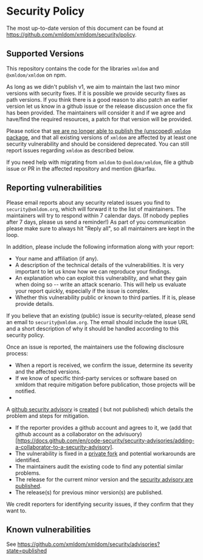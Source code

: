 # Security Policy

The most up-to-date version of this document can be found
at <https://github.com/xmldom/xmldom/security/policy>.

## Supported Versions

This repository contains the code for the libraries `xmldom` and `@xmldom/xmldom` on npm.

As long as we didn't publish v1, we aim to maintain the last two minor versions with security fixes.
If it is possible we provide security fixes as path versions.
If you think there is a good reason to also patch an earlier version let us know in a github issue
or the release discussion once the fix has been provided.
The maintainers will consider it and if we agree and have/find the required resources, a patch for
that version will be provided.

Please notice that [we are no longer able to publish the (unscoped)
`xmldom` package](https://github.com/xmldom/xmldom/issues/271),
and that all existing versions of `xmldom` are affected by at least one security vulnerability and
should be considered deprecated.
You can still report issues regarding `xmldom` as described below.

If you need help with migrating from `xmldom` to `@xmldom/xmldom`, file a github issue or PR in the
affected repository and mention @karfau.

## Reporting vulnerabilities

Please email reports about any security related issues you find to `security@xmldom.org`, which will
forward it to the list of maintainers.
The maintainers will try to respond within 7 calendar days. (If nobody peplies after 7 days, please
us send a reminder!)
As part of you communication please make sure to always hit "Reply all", so all maintainers are kept
in the loop.

In addition, please include the following information along with your report:

- Your name and affiliation (if any).
- A description of the technical details of the vulnerabilities. It is very important to let us know
  how we can reproduce your findings.
- An explanation who can exploit this vulnerability, and what they gain when doing so -- write an
  attack scenario. This will help us evaluate your report quickly, especially if the issue is
  complex.
- Whether this vulnerability public or known to third parties. If it is, please provide details.

If you believe that an existing (public) issue is security-related, please send an email to
`security@xmldom.org`.
The email should include the issue URL and a short description of why it should be handled according
to this security policy.

Once an issue is reported, the maintainers use the following disclosure process:

- When a report is received, we confirm the issue, determine its severity and the affected versions.
- If we know of specific third-party services or software based on xmldom that require mitigation
  before publication, those projects will be notified.
-
A [github security advisory](https://docs.github.com/en/code-security/security-advisories/about-github-security-advisories)
is [created](https://docs.github.com/en/code-security/security-advisories/creating-a-security-advisory) (
but not published) which details the problem and steps for mitigation.
- If the reporter provides a github account and agrees to it, we (add that github account as a
  collaborator on the
  advisuory)[https://docs.github.com/en/code-security/security-advisories/adding-a-collaborator-to-a-security-advisory].
- The vulnerability is fixed in
  a [private fork](https://docs.github.com/en/code-security/security-advisories/collaborating-in-a-temporary-private-fork-to-resolve-a-security-vulnerability)
  and potential workarounds are identified.
- The maintainers audit the existing code to find any potential similar problems.
- The release for the current minor version and
  the [security advisory are published](https://docs.github.com/en/code-security/security-advisories/publishing-a-security-advisory).
- The release(s) for previous minor version(s) are published.

We credit reporters for identifying security issues, if they confirm that they want to.

## Known vulnerabilities

See https://github.com/xmldom/xmldom/security/advisories?state=published
